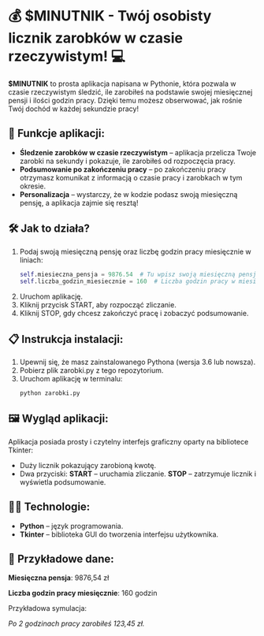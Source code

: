 # 💰 $MINUTNIK - Twój osobisty licznik zarobków w czasie rzeczywistym! 💻

**$MINUTNIK** to prosta aplikacja napisana w Pythonie, która pozwala w czasie rzeczywistym śledzić, ile zarobiłeś na podstawie swojej miesięcznej pensji i ilości godzin pracy. Dzięki temu możesz obserwować, jak rośnie Twój dochód w każdej sekundzie pracy!

## 🚀 Funkcje aplikacji:

- **Śledzenie zarobków w czasie rzeczywistym** – aplikacja przelicza Twoje zarobki na sekundy i pokazuje, ile zarobiłeś od rozpoczęcia pracy.
- **Podsumowanie po zakończeniu pracy** – po zakończeniu pracy otrzymasz komunikat z informacją o czasie pracy i zarobkach w tym okresie.
- **Personalizacja** – wystarczy, że w kodzie podasz swoją miesięczną pensję, a aplikacja zajmie się resztą!

## 🛠 Jak to działa?

1. Podaj swoją miesięczną pensję oraz liczbę godzin pracy miesięcznie w liniach:
   ```python
   self.miesieczna_pensja = 9876.54  # Tu wpisz swoją miesięczną pensję
   self.liczba_godzin_miesiecznie = 160  # Liczba godzin pracy w miesiącu
2. Uruchom aplikację.
3. Kliknij przycisk START, aby rozpocząć zliczanie.
4. Kliknij STOP, gdy chcesz zakończyć pracę i zobaczyć podsumowanie.

## 📋 Instrukcja instalacji:

1. Upewnij się, że masz zainstalowanego Pythona (wersja 3.6 lub nowsza).
2. Pobierz plik zarobki.py z tego repozytorium.
3. Uruchom aplikację w terminalu:
   ```python
   python zarobki.py

## 🖼 Wygląd aplikacji:

Aplikacja posiada prosty i czytelny interfejs graficzny oparty na bibliotece Tkinter:
- Duży licznik pokazujący zarobioną kwotę.
- Dwa przyciski:
  **START** – uruchamia zliczanie.
  **STOP** – zatrzymuje licznik i wyświetla podsumowanie.

## 👨‍💻 Technologie:

- **Python** – język programowania.
- **Tkinter** – biblioteka GUI do tworzenia interfejsu użytkownika.

## 📝 Przykładowe dane:

**Miesięczna pensja**: 9876,54 zł

**Liczba godzin pracy miesięcznie**: 160 godzin

Przykładowa symulacja:

*Po 2 godzinach pracy zarobiłeś 123,45 zł.*
